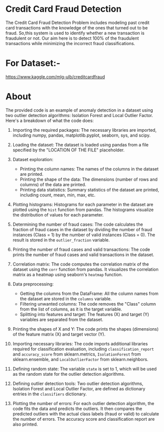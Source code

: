 # Credit Card Fraud Detection
The Credit Card Fraud Detection Problem includes modeling past credit card transactions with the knowledge of the ones that turned out to be fraud. So,this system is used to identify whether a new transaction is fraudulent or not. Our aim here is to detect 100% of the fraudulent transactions while minimizing the incorrect fraud classifications.

# For Dataset:-
https://www.kaggle.com/mlg-ulb/creditcardfraud


# About

The provided code is an example of anomaly detection in a dataset using two outlier detection algorithms: Isolation Forest and Local Outlier Factor. Here's a breakdown of what the code does:

1. Importing the required packages: The necessary libraries are imported, including numpy, pandas, matplotlib.pyplot, seaborn, sys, and scipy.

2. Loading the dataset: The dataset is loaded using pandas from a file specified by the "LOCATION OF THE FILE" placeholder.

3. Dataset exploration:
   - Printing the column names: The names of the columns in the dataset are printed.
   - Printing the shape of the data: The dimensions (number of rows and columns) of the data are printed.
   - Printing data statistics: Summary statistics of the dataset are printed, including count, mean, min, max, etc.

4. Plotting histograms: Histograms for each parameter in the dataset are plotted using the `hist` function from pandas. The histograms visualize the distribution of values for each parameter.

5. Determining the number of fraud cases: The code calculates the fraction of fraud cases in the dataset by dividing the number of fraud instances (Class = 1) by the number of valid instances (Class = 0). The result is stored in the `outlier_fraction` variable.

6. Printing the number of fraud cases and valid transactions: The code prints the number of fraud cases and valid transactions in the dataset.

7. Correlation matrix: The code computes the correlation matrix of the dataset using the `corr` function from pandas. It visualizes the correlation matrix as a heatmap using seaborn's `heatmap` function.

8. Data preprocessing:
   - Getting the columns from the DataFrame: All the column names from the dataset are stored in the `columns` variable.
   - Filtering unwanted columns: The code removes the "Class" column from the list of columns, as it is the target variable.
   - Splitting into features and target: The features (X) and target (Y) variables are separated from the dataset.

9. Printing the shapes of X and Y: The code prints the shapes (dimensions) of the feature matrix (X) and target vector (Y).

10. Importing necessary libraries: The code imports additional libraries required for classification evaluation, including `classification_report` and `accuracy_score` from sklearn.metrics, `IsolationForest` from sklearn.ensemble, and `LocalOutlierFactor` from sklearn.neighbors.

11. Defining random state: The variable `state` is set to 1, which will be used as the random state for the outlier detection algorithms.

12. Defining outlier detection tools: Two outlier detection algorithms, Isolation Forest and Local Outlier Factor, are defined as dictionary entries in the `classifiers` dictionary.

13. Plotting the number of errors: For each outlier detection algorithm, the code fits the data and predicts the outliers. It then compares the predicted outliers with the actual class labels (fraud or valid) to calculate the number of errors. The accuracy score and classification report are also printed.


